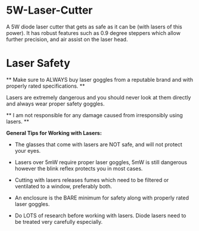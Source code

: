 # 5W-Laser-Cutter

A 5W diode laser cutter that gets as safe as it can be (with lasers of this power).
It has robust features such as 0.9 degree steppers which allow further precision, and air assist on the laser head.


<h1>Laser Safety</h1>

** Make sure to ALWAYS buy laser goggles from a reputable brand and with properly rated specifications. **

Lasers are extremely dangerous and you should never look at them directly and always wear proper safety goggles. 

** I am not responsible for any damage caused from irresponsibly using lasers. ** 

**General Tips for Working with Lasers:**

* The glasses that come with lasers are NOT safe, and will not protect your eyes.

* Lasers over 5mW require proper laser goggles, 5mW is still dangerous however the blink reflex protects you in most cases.

* Cutting with lasers releases fumes which need to be filtered or ventilated to a window, preferably both.

* An enclosure is the BARE minimum for safety along with properly rated laser goggles.

* Do LOTS of research before working with lasers. Diode lasers need to be treated very carefully especially.
